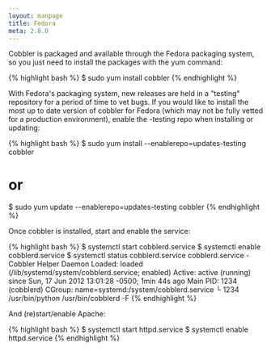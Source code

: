 ```yaml
---
layout: manpage
title: Fedora
meta: 2.8.0
---
```


Cobbler is packaged and available through the Fedora packaging system, so you just need to install the packages with the
yum command:

{% highlight bash %}
$ sudo yum install cobbler
{% endhighlight %}

With Fedora's packaging system, new releases are held in a "testing" repository for a period of time to vet bugs. If you
would like to install the most up to date version of cobbler for Fedora (which may not be fully vetted for a production
environment), enable the -testing repo when installing or updating:

{% highlight bash %}
$ sudo yum install --enablerepo=updates-testing cobbler
# or
$ sudo yum update --enablerepo=updates-testing cobbler
{% endhighlight %}

Once cobbler is installed, start and enable the service:

{% highlight bash %}
$ systemctl start cobblerd.service
$ systemctl enable cobblerd.service
$ systemctl status cobblerd.service
cobblerd.service - Cobbler Helper Daemon
	  Loaded: loaded (/lib/systemd/system/cobblerd.service; enabled)
	  Active: active (running) since Sun, 17 Jun 2012 13:01:28 -0500; 1min 44s ago
	Main PID: 1234 (cobblerd)
	  CGroup: name=systemd:/system/cobblerd.service
		  └ 1234 /usr/bin/python /usr/bin/cobblerd -F
{% endhighlight %}

And (re)start/enable Apache:

{% highlight bash %}
$ systemctl start httpd.service
$ systemctl enable httpd.service
{% endhighlight %}



